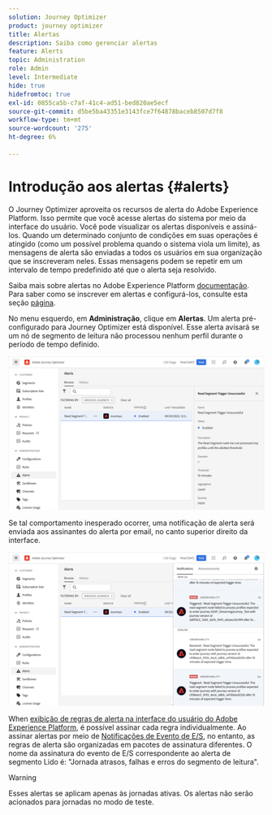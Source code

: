 ```yaml
---
solution: Journey Optimizer
product: journey optimizer
title: Alertas
description: Saiba como gerenciar alertas
feature: Alerts
topic: Administration
role: Admin
level: Intermediate
hide: true
hidefromtoc: true
exl-id: 0855ca5b-c7af-41c4-ad51-bed820ae5ecf
source-git-commit: d5be5ba43351e3143fce7f64878baceb8507d7f8
workflow-type: tm+mt
source-wordcount: '275'
ht-degree: 6%

---
```


# Introdução aos alertas {#alerts}

O Journey Optimizer aproveita os recursos de alerta do Adobe Experience Platform. Isso permite que você acesse alertas do sistema por meio da interface do usuário. Você pode visualizar os alertas disponíveis e assiná-los. Quando um determinado conjunto de condições em suas operações é atingido (como um possível problema quando o sistema viola um limite), as mensagens de alerta são enviadas a todos os usuários em sua organização que se inscreveram neles. Essas mensagens podem se repetir em um intervalo de tempo predefinido até que o alerta seja resolvido.

Saiba mais sobre alertas no Adobe Experience Platform [documentação](https://experienceleague.adobe.com/docs/experience-platform/observability/alerts/overview.html?lang=pt-BR).
Para saber como se inscrever em alertas e configurá-los, consulte esta seção [página](https://experienceleague.adobe.com/docs/experience-platform/observability/alerts/ui.html).

No menu esquerdo, em **Administração**, clique em **Alertas**. Um alerta pré-configurado para Journey Optimizer está disponível. Esse alerta avisará se um nó de segmento de leitura não processou nenhum perfil durante o período de tempo definido.

![](assets/alerts1.png)

Se tal comportamento inesperado ocorrer, uma notificação de alerta será enviada aos assinantes do alerta por email, no canto superior direito da interface.

![](assets/alerts2.png)

When [exibição de regras de alerta na interface do usuário do Adobe Experience Platform](https://experienceleague.adobe.com/docs/experience-platform/observability/alerts/ui.html), é possível assinar cada regra individualmente. Ao assinar alertas por meio de [Notificações de Evento de E/S](https://experienceleague.adobe.com/docs/experience-platform/observability/alerts/subscribe.html), no entanto, as regras de alerta são organizadas em pacotes de assinatura diferentes. O nome da assinatura do evento de E/S correspondente ao alerta de segmento Lido é: &quot;Jornada atrasos, falhas e erros do segmento de leitura&quot;.

>[!WARNING]
>
>Esses alertas se aplicam apenas às jornadas ativas. Os alertas não serão acionados para jornadas no modo de teste.
